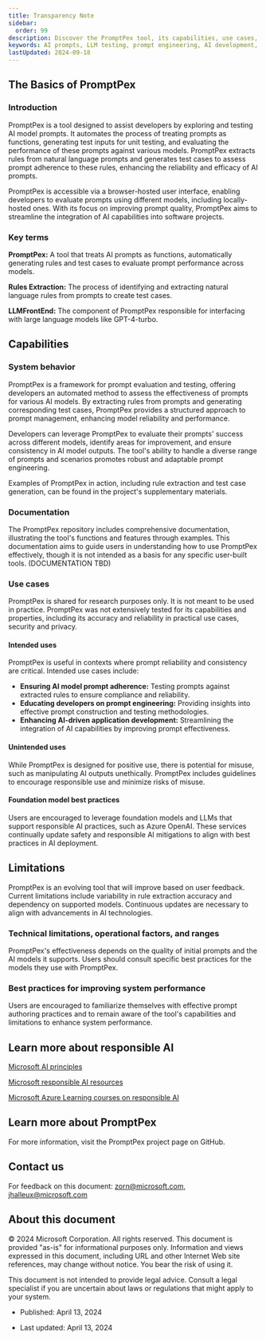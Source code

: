 ```yaml
---
title: Transparency Note
sidebar:
  order: 99
description: Discover the PromptPex tool, its capabilities, use cases, and best practices for responsible AI integration.
keywords: AI prompts, LLM testing, prompt engineering, AI development, responsible AI
lastUpdated: 2024-09-18
---
```


## The Basics of PromptPex

### Introduction

PromptPex is a tool designed to assist developers by exploring and testing AI model prompts. It automates the process of treating prompts as functions, generating test inputs for unit testing, and evaluating the performance of these prompts against various models. PromptPex extracts rules from natural language prompts and generates test cases to assess prompt adherence to these rules, enhancing the reliability and efficacy of AI prompts.

PromptPex is accessible via a browser-hosted user interface, enabling developers to evaluate prompts using different models, including locally-hosted ones. With its focus on improving prompt quality, PromptPex aims to streamline the integration of AI capabilities into software projects.

### Key terms

**PromptPex:** A tool that treats AI prompts as functions, automatically generating rules and test cases to evaluate prompt performance across models.

**Rules Extraction:** The process of identifying and extracting natural language rules from prompts to create test cases.

**LLMFrontEnd:** The component of PromptPex responsible for interfacing with large language models like GPT-4-turbo.

## Capabilities

### System behavior

PromptPex is a framework for prompt evaluation and testing, offering developers an automated method to assess the effectiveness of prompts for various AI models. By extracting rules from prompts and generating corresponding test cases, PromptPex provides a structured approach to prompt management, enhancing model reliability and performance.

Developers can leverage PromptPex to evaluate their prompts' success across different models, identify areas for improvement, and ensure consistency in AI model outputs. The tool's ability to handle a diverse range of prompts and scenarios promotes robust and adaptable prompt engineering.

Examples of PromptPex in action, including rule extraction and test case generation, can be found in the project's supplementary materials.

### Documentation

The PromptPex repository includes comprehensive documentation, illustrating the tool's functions and features through examples. This documentation aims to guide users in understanding how to use PromptPex effectively, though it is not intended as a basis for any specific user-built tools. (DOCUMENTATION TBD)

### Use cases

PromptPex is shared for research purposes only. It is not meant to be used in practice. PromptPex was not extensively tested for its capabilities and properties, including its accuracy and reliability in practical use cases, security and privacy.

#### Intended uses

PromptPex is useful in contexts where prompt reliability and consistency are critical. Intended use cases include:

- **Ensuring AI model prompt adherence:** Testing prompts against extracted rules to ensure compliance and reliability.
- **Educating developers on prompt engineering:** Providing insights into effective prompt construction and testing methodologies.
- **Enhancing AI-driven application development:** Streamlining the integration of AI capabilities by improving prompt effectiveness.

#### Unintended uses

While PromptPex is designed for positive use, there is potential for misuse, such as manipulating AI outputs unethically. PromptPex includes guidelines to encourage responsible use and minimize risks of misuse.

#### Foundation model best practices

Users are encouraged to leverage foundation models and LLMs that support responsible AI practices, such as Azure OpenAI. These services continually update safety and responsible AI mitigations to align with best practices in AI deployment.

## Limitations

PromptPex is an evolving tool that will improve based on user feedback. Current limitations include variability in rule extraction accuracy and dependency on supported models. Continuous updates are necessary to align with advancements in AI technologies.

### Technical limitations, operational factors, and ranges

PromptPex's effectiveness depends on the quality of initial prompts and the AI models it supports. Users should consult specific best practices for the models they use with PromptPex.

### Best practices for improving system performance

Users are encouraged to familiarize themselves with effective prompt authoring practices and to remain aware of the tool's capabilities and limitations to enhance system performance.

## Learn more about responsible AI

[Microsoft AI principles](https://www.microsoft.com/en-us/ai/responsible-ai)

[Microsoft responsible AI resources](https://www.microsoft.com/en-us/ai/responsible-ai-resources)

[Microsoft Azure Learning courses on responsible AI](https://docs.microsoft.com/en-us/learn/paths/responsible-ai-business-principles/)

## Learn more about PromptPex

For more information, visit the PromptPex project page on GitHub.

## Contact us

For feedback on this document: <zorn@microsoft.com>, <jhalleux@microsoft.com>

## About this document

© 2024 Microsoft Corporation. All rights reserved. This document is provided "as-is" for informational purposes only. Information and views expressed in this document, including URL and other Internet Web site references, may change without notice. You bear the risk of using it.

This document is not intended to provide legal advice. Consult a legal specialist if you are uncertain about laws or regulations that might apply to your system.

- Published: April 13, 2024

- Last updated: April 13, 2024
